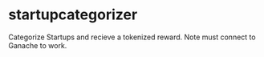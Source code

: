 # startupcategorizer

Categorize Startups and recieve a tokenized reward. Note must connect to Ganache to work.
